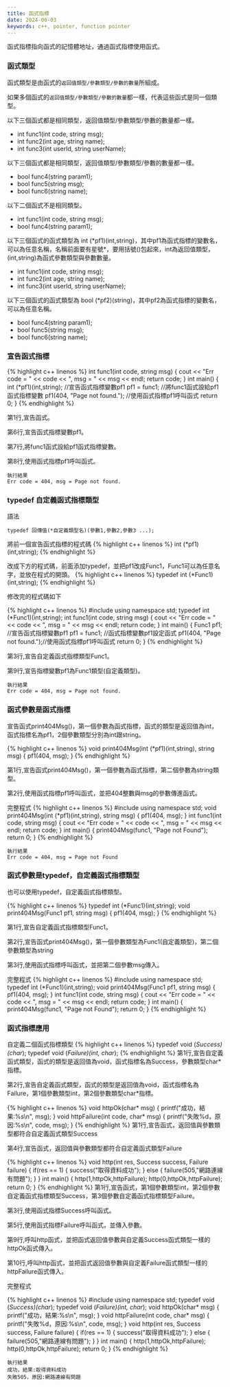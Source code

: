 ```yaml
---
title: 函式指標
date: 2024-06-03
keywords: c++, pointer, function pointer
---
```


函式指標指向函式的記憶體地址，通過函式指標使用函式。

### 函式類型

函式類型是由函式的`返回值類型/參數類型/參數的數量`所組成。

如果多個函式的`返回值類型/參數類型/參數的數量`都一樣，代表這些函式是同一個類型。

以下三個函式都是相同類型，返回值類型/參數類型/參數的數量都一樣。

* int func1(int code, string msg);
* int func2(int age, string name);
* int func3(int userId, string userName);


以下三個函式都是相同類型，返回值類型/參數類型/參數的數量都一樣。

* bool func4(string param1);
* bool func5(string msg);
* bool func6(string name);

以下二個函式不是相同類型。

* int func1(int code, string msg);
* bool func4(string param1);


以下三個函式的函式類型為 int (\*pf1)(int,string)，其中pf1為函式指標的變數名，可以為任意名稱，名稱前面要有星號\*，要用括號()包起來，int為返回值類型，(int,string)為函式參數類型與參數數量。

* int func1(int code, string msg);
* int func2(int age, string name);
* int func3(int userId, string userName);

以下三個函式的函式類型為 bool (\*pf2)(string)，其中pf2為函式指標的變數名，可以為任意名稱。

* bool func4(string param1);
* bool func5(string msg);
* bool func6(string name);

### 宣告函式指標

{% highlight c++ linenos %}
int func1(int code, string msg) {
    cout << "Err code = " << code << ", msg = " << msg << endl;
    return code;
}
int main() {
    int (*pf1)(int,string); //宣告函式指標變數pf1
    pf1 = func1; //將func1函式設給pf1函式指標變數
    pf1(404, "Page not found."); //使用函式指標pf1呼叫函式
    return 0;
}
{% endhighlight %}

第1行,宣告函式。

第6行,宣告函式指標變數pf1。

第7行,將func1函式設給pf1函式指標變數。

第8行,使用函式指標pf1呼叫函式。

```
執行結果
Err code = 404, msg = Page not found.
```

### typedef 自定義函式指標類型

語法

```
typedef 回傳值(*自定義類型名)(參數1,參數2,參數3 ...);
```

將前一個宣告函式指標的程式碼
{% highlight c++ linenos %}
int (*pf1)(int,string); 
{% endhighlight %}

改成下方的程式碼，前面添加typedef，並把pf1改成Func1，Func1可以為任意名字，並放在程式的開頭。
{% highlight c++ linenos %}
typedef int (*Func1)(int,string);
{% endhighlight %}

修改完的程式碼如下

{% highlight c++ linenos %}
#include <iostream>
using namespace std;
typedef int (*Func1)(int,string);
int func1(int code, string msg) {
    cout << "Err code = " << code << ", msg = " << msg << endl;
    return code;
}
int main() {
    Func1 pf1; //宣告函式指標變數pf1
    pf1 = func1; //函式指標變數pf1設定函式
    pf1(404, "Page not found.");//使用函式指標pf1呼叫函式
    return 0;
}
{% endhighlight %}

第3行,宣告自定義函式指標類型Func1。

第9行,宣告指標變數pf1為Func1類型(自定義類型)。

```
執行結果
Err code = 404, msg = Page not found.
```

### 函式參數是函式指標

宣告函式print404Msg()，第一個參數為函式指標，函式的類型是返回值為int，函式指標名為pf1，2個參數類型分別為int跟string。

{% highlight c++ linenos %}
void print404Msg(int (*pf1)(int,string), string msg) {
    pf1(404, msg);
}
{% endhighlight %}

第1行,宣告函式print404Msg()，第一個參數為函式指標，第二個參數為string類型。

第2行,使用函式指標pf1呼叫函式，並把404整數與msg的參數傳進函式。

完整程式
{% highlight c++ linenos %}
#include <iostream>
using namespace std;
void print404Msg(int (*pf1)(int,string), string msg) {
    pf1(404, msg);
}
int func1(int code, string msg) {
    cout << "Err code = " << code << ", msg = " << msg << endl;
    return code;
}
int main() {
    print404Msg(func1, "Page not Found");
    return 0;
}
{% endhighlight %}

```
執行結果
Err code = 404, msg = Page not Found
```

### 函式參數是typedef，自定義函式指標類型

也可以使用typedef，自定義函式指標類型。

{% highlight c++ linenos %}
typedef int (*Func1)(int,string);
void print404Msg(Func1 pf1, string msg) {
    pf1(404, msg);
}
{% endhighlight %}

第1行,宣告自定義函式指標類型Func1。

第2行,宣告函式print404Msg()，第一個參數類型為Func1(自定義類型)，第二個參數類型為string

第3行,使用函式指標呼叫函式，並把第二個參數msg傳入。

完整程式
{% highlight c++ linenos %}
#include <iostream>
using namespace std;
typedef int (*Func1)(int,string);
void print404Msg(Func1 pf1, string msg) {
    pf1(404, msg);
}
int func1(int code, string msg) {
    cout << "Err code = " << code << ", msg = " << msg << endl;
    return code;
}
int main() {
    print404Msg(func1, "Page not Found");
    return 0;
}
{% endhighlight %}

### 函式指標應用

自定義二個函式指標類型
{% highlight c++ linenos %}
typedef void (*Success)(char*);
typedef void (*Failure)(int, char*);
{% endhighlight %}
第1行,宣告自定義函式類型，函式的類型是返回值為void，函式指標名為Success，參數類型char*指標。

第2行,宣告自定義函式類型，函式的類型是返回值為void，函式指標名為Failure，第1個參數類型int，第2個參數類型char*指標。

{% highlight c++ linenos %}
void httpOk(char* msg) {
    printf("成功，結果:%s\n", msg);
}
void httpFailure(int code, char* msg) {
    printf("失敗%d，原因:%s\n", code, msg);
}
{% endhighlight %}
第1行,宣告函式，返回值與參數類型都符合自定義函式類型Success

第4行,宣告函式，返回值與參數類型都符合自定義函式類型Failure

{% highlight c++ linenos %}
void http(int res, Success success, Failure failure) {
    if(res == 1) {
        success("取得資料成功");
    } else {
        failure(505,"網路連線有問題");
    }
}
int main() {
    http(1,httpOk,httpFailure);
    http(0,httpOk,httpFailure);
    return 0;
}
{% endhighlight %}
第1行,宣告函式，第1個參數類型int，第2個參數自定義函式指標類型Success，第3個參數自定義函式指標類型Failure。

第3行,使用函式指標Success呼叫函式。

第5行,使用函式指標Failure呼叫函式，並傳入參數。

第9行,呼叫http函式，並把函式返回值參數與自定義Success函式類型一樣的httpOk函式傳入。

第10行,呼叫http函式，並把函式返回值參數與自定義Failure函式類型一樣的httpFailure函式傳入。

完整程式

{% highlight c++ linenos %}
#include <iostream>
using namespace std;
typedef void (*Success)(char*);
typedef void (*Failure)(int, char*);
void httpOk(char* msg) {
    printf("成功，結果:%s\n", msg);
}
void httpFailure(int code, char* msg) {
    printf("失敗%d，原因:%s\n", code, msg);
}
void http(int res, Success success, Failure failure) {
    if(res == 1) {
        success("取得資料成功");
    } else {
        failure(505,"網路連線有問題");
    }
}
int main() {
    http(1,httpOk,httpFailure);
    http(0,httpOk,httpFailure);
    return 0;
}
{% endhighlight %}

```
執行結果
成功，結果:取得資料成功
失敗505，原因:網路連線有問題
```

